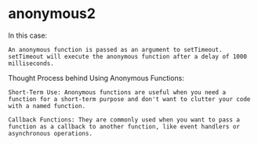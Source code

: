 # anonymous2
In this case:

    An anonymous function is passed as an argument to setTimeout.
    setTimeout will execute the anonymous function after a delay of 1000 milliseconds.

Thought Process behind Using Anonymous Functions:

    Short-Term Use: Anonymous functions are useful when you need a function for a short-term purpose and don't want to clutter your code with a named function.

    Callback Functions: They are commonly used when you want to pass a function as a callback to another function, like event handlers or asynchronous operations.
